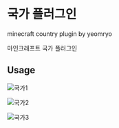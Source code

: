 # 국가 플러그인
minecraft country plugin by yeomryo

마인크래프트 국가 플러그인 

## Usage
![국가1](https://user-images.githubusercontent.com/48477016/68081800-ea1e2f00-fe56-11e9-8769-1b7687154a71.png)

![국가2](https://user-images.githubusercontent.com/48477016/68081801-ed191f80-fe56-11e9-8aef-30c0a60a0cac.png)

![국가3](https://user-images.githubusercontent.com/48477016/68081804-ee4a4c80-fe56-11e9-9fcb-b0c81391afb3.png)
